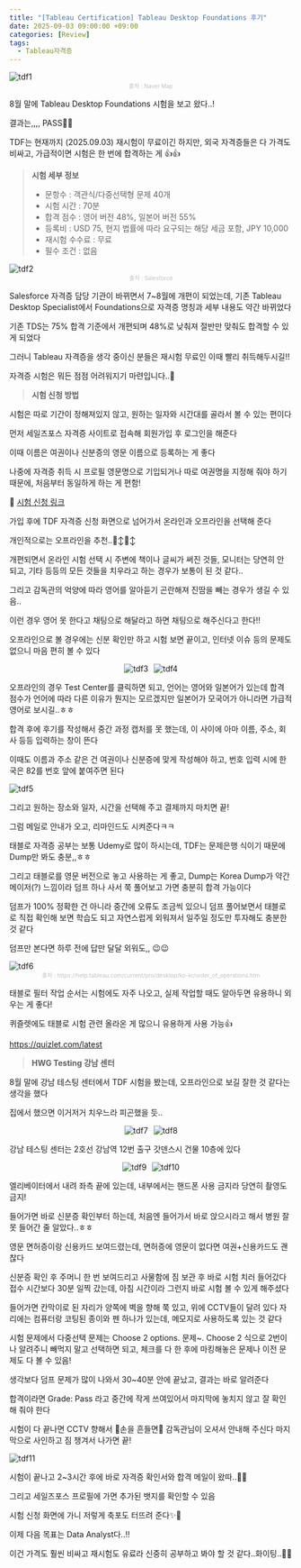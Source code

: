 ```yaml
---
title: "[Tableau Certification] Tableau Desktop Foundations 후기"
date: 2025-09-03 09:00:00 +09:00
categories: [Review]
tags:
  - Tableau자격증
---
```


<img src="/assets/img/Review/TDF/map.jpeg" align="center" alt="tdf1">
<figcaption align="center" style="color:silver; font-size:10px;">출처 : Naver Map</figcaption>

8월 말에 Tableau Desktop Foundations 시험을 보고 왔다..!

결과는,,,, PASS🥰🥰

TDF는 현재까지 (2025.09.03) 재시험이 무료이긴 하지만, 외국 자격증들은 다 가격도 비싸고, 가급적이면 시험은 한 번에 합격하는 게 👍👍

> **시험 세부 정보**
> 
> - 문항수 : 객관식/다중선택형 문제 40개
> - 시험 시간 : 70분
> - 합격 점수 : 영어 버전 48%, 일본어 버전 55%
> - 등록비 : USD 75, 현지 법률에 따라 요구되는 해당 세금 포함, JPY 10,000
> - 재시험 수수료 : 무료
> - 필수 조건 : 없음

<img src="/assets/img/Review/TDF/image.png" align="center" alt="tdf2">
<figcaption align="center" style="color:silver; font-size:10px;">출처 : Salesforce</figcaption>

Salesforce 자격증 담당 기관이 바뀌면서 7~8월에 개편이 되었는데, 기존 Tableau Desktop Specialist에서 Foundations으로 자격증 명칭과 세부 내용도 약간 바뀌었다

기존 TDS는 75% 합격 기준에서 개편되며 48%로 낮춰져 절반만 맞춰도 합격할 수 있게 되었다

그러니 Tableau 자격증을 생각 중이신 분들은 재시험 무료인 이때 빨리 취득해두시길!!

자격증 시험은 뭐든 점점 어려워지기 마련입니다..🥲

> **시험 신청 방법**
> 

시험은 따로 기간이 정해져있지 않고, 원하는 일자와 시간대를 골라서 볼 수 있는 편이다

먼저 세일즈포스 자격증 사이트로 접속해 회원가입 후 로그인을 해준다

이때 이름은 여권이나 신분증의 영문 이름으로 등록하는 게 좋다

나중에 자격증 취득 시 프로필 영문명으로 기입되거나 따로 여권명을 지정해 줘야 하기 때문에, 처음부터 동일하게 하는 게 편함!

📍 [시험 신청 링크](https://trailheadacademy.salesforce.com/certificate/exam-tableau-desktop-found---Analytics-101)

가입 후에 TDF 자격증 신청 화면으로 넘어가서 온라인과 오프라인을 선택해 준다

개인적으로는 오프라인을 추천..🙂‍↕️🙂‍↕️

개편되면서 온라인 시험 선택 시 주변에 책이나 글씨가 써진 것들, 모니터는 당연히 안 되고, 기타 등등의 모든 것들을 치우라고 하는 경우가 보통이 된 것 같다..

그리고 감독관의 억양에 따라 영어를 알아듣기 곤란해져 진땀을 빼는 경우가 생길 수 있음..

이런 경우 영어 못 한다고 채팅으로 해달라고 하면 채팅으로 해주신다고 한다!!

오프라인으로 볼 경우에는 신분 확인만 하고 시험 보면 끝이고, 인터넷 이슈 등의 문제도 없으니 마음 편히 볼 수 있다

<div style="display: flex; justify-content: center; gap: 10px;">
	<img src="/assets/img/Review/TDF/image (1).png" align="center" alt="tdf3">
  <img src="/assets/img/Review/TDF/image (2).png" align="center" alt="tdf4">
</div>

오프라인의 경우 Test Center를 클릭하면 되고, 언어는 영어와 일본어가 있는데 합격 점수가 언어에 따라 다른 이유가 뭔지는 모르겠지만 일본어가 모국어가 아니라면 가급적 영어로 보시길..ㅎㅎ

합격 후에 후기를 작성해서 중간 과정 캡처를 못 했는데, 이 사이에 아마 이름, 주소, 회사 등등 입력하는 창이 뜬다

이때도 이름과 주소 같은 건 여권이나 신분증에 맞게 작성해야 하고, 번호 입력 시에 한국은 82를 번호 앞에 붙여주면 된다

<img src="/assets/img/Review/TDF/image (3).png" align="center" alt="tdf5">

그리고 원하는 장소와 일자, 시간을 선택해 주고 결제까지 마치면 끝!

그럼 메일로 안내가 오고, 리마인드도 시켜준다ㅋㅋ

태블로 자격증 공부는 보통 Udemy로 많이 하시는데, TDF는 문제은행 식이기 때문에 Dump만 봐도 충분,,ㅎㅎ

그리고 태블로를 영문 버전으로 놓고 사용하는 게 좋고, Dump는 Korea Dump가 약간 메이저(?) 느낌이라 덤프 하나 사서 쭉 풀어보고 가면 충분히 합격 가능이다

덤프가 100% 정확한 건 아니라 중간에 오류도 조금씩 있으니 덤프 풀어보면서 태블로로 직접 확인해 보면 학습도 되고 자연스럽게 외워져서 일주일 정도만 투자해도 충분한 것 같다

덤프만 본다면 하루 전에 답만 달달 외워도,, 😉😉

<img src="/assets/img/Review/TDF/image (4).png" align="center" alt="tdf6">
<figcaption align="center" style="color:silver; font-size:10px;">출처 : https://help.tableau.com/current/pro/desktop/ko-kr/order_of_operations.htm</figcaption>

태블로 필터 작업 순서는 시험에도 자주 나오고, 실제 작업할 때도 알아두면 유용하니 외우는 게 좋다!

퀴즐렛에도 태블로 시험 관련 올라온 게 많으니 유용하게 사용 가능👍

https://quizlet.com/latest

> **HWG Testing 강남 센터**
> 

8월 말에 강남 테스팅 센터에서 TDF 시험을 봤는데, 오프라인으로 보길 잘한 것 같다는 생각을 했다

집에서 했으면 이거저거 치우느라 피곤했을 듯..

<div style="display: flex; justify-content: center; gap: 10px;">
	<img src="/assets/img/Review/TDF/1.jpg" align="center" alt="tdf7">
  <img src="/assets/img/Review/TDF/2.jpg" align="center" alt="tdf8">
</div>

강남 테스팅 센터는 2호선 강남역 12번 출구 갓덴스시 건물 10층에 있다

<div style="display: flex; justify-content: center; gap: 10px;">
	<img src="/assets/img/Review/TDF/3.jpg" align="center" alt="tdf9">
  <img src="/assets/img/Review/TDF/4.jpg" align="center" alt="tdf10">
</div>

엘리베이터에서 내려 좌측 끝에 있는데, 내부에서는 핸드폰 사용 금지라 당연히 촬영도 금지!

들어가면 바로 신분증 확인부터 하는데, 처음엔 들어가서 바로 앉으시라고 해서 병원 잘못 들어간 줄 알았다..ㅎㅎ

영문 면허증이랑 신용카드 보여드렸는데, 면허증에 영문이 없다면 여권+신용카드도 괜찮다

신분증 확인 후 주머니 한 번 보여드리고 사물함에 짐 보관 후 바로 시험 치러 들어갔다
접수 시간보다 30분 일찍 갔는데, 아침 시간이라 그런지 바로 시험 볼 수 있게 해주셨다

들어가면 칸막이로 된 자리가 양쪽에 벽을 향해 쭉 있고, 위에 CCTV들이 달려 있다
자리에는 컴퓨터랑 코팅된 종이와 펜 하나가 있는데, 메모지로 사용하도록 있는 것 같다

시험 문제에서 다중선택 문제는 Choose 2 options. 문제~. Choose 2 식으로 2번이나 알려주니 빼먹지 말고 선택하면 되고, 체크를 다 한 후에 마킹해놓은 문제나 이전 문제도 다 볼 수 있음!

생각보다 덤프 문제가 많이 나와서 30~40분 안에 끝났고, 결과는 바로 알려준다

합격이라면 Grade: Pass 라고 중간에 작게 쓰여있어서 마지막에 놓치지 않고 잘 확인해 줘야 한다

시험이 다 끝나면 CCTV 향해서 👐손을 흔들면👐 감독관님이 오셔서 안내해 주신다
마지막으로 사인하고 짐 챙겨서 나가면 끝!

<img src="/assets/img/Review/TDF/image (5).png" align="center" alt="tdf11">

시험이 끝나고 2~3시간 후에 바로 자격증 확인서와 합격 메일이 왔따..🫢🫢

그리고 세일즈포스 프로필에 가면 추가된 뱃지를 확인할 수 있음

시험 신청 화면에 가니 저렇게 축포도 터뜨려 준다✨️🎊

이제 다음 목표는 Data Analyst다..!!

이건 가격도 훨씬 비싸고 재시험도 유료라 신중히 공부하고 봐야 할 것 같다..화이팅..🥹🥹